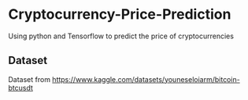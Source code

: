 # Cryptocurrency-Price-Prediction
Using python and Tensorflow to predict the price of cryptocurrencies

## Dataset
Dataset from https://www.kaggle.com/datasets/youneseloiarm/bitcoin-btcusdt
